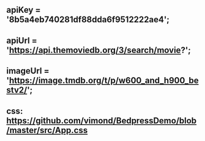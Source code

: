   ## apiKey = '8b5a4eb740281df88dda6f9512222ae4';
  ## apiUrl = 'https://api.themoviedb.org/3/search/movie?';
  ## imageUrl = 'https://image.tmdb.org/t/p/w600_and_h900_bestv2/';
  ## css: https://github.com/vimond/BedpressDemo/blob/master/src/App.css
